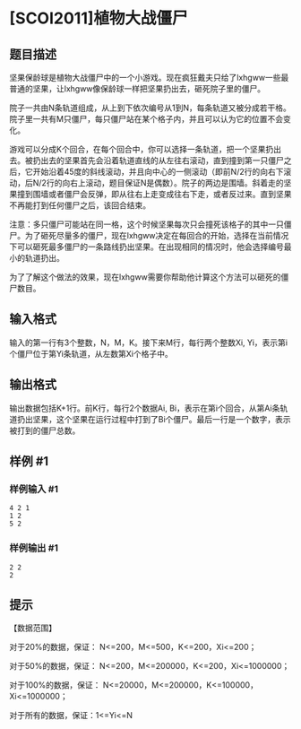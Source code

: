 # [SCOI2011]植物大战僵尸

## 题目描述

坚果保龄球是植物大战僵尸中的一个小游戏。现在疯狂戴夫只给了lxhgww一些最普通的坚果，让lxhgww像保龄球一样把坚果扔出去，砸死院子里的僵尸。

院子一共由N条轨道组成，从上到下依次编号从1到N，每条轨道又被分成若干格。院子里一共有M只僵尸，每只僵尸站在某个格子内，并且可以认为它的位置不会变化。

游戏可以分成K个回合，在每个回合中，你可以选择一条轨道，把一个坚果扔出去。被扔出去的坚果首先会沿着轨道直线的从左往右滚动，直到撞到第一只僵尸之后，它开始沿着45度的斜线滚动，并且向中心的一侧滚动（即前N/2行的向右下滚动，后N/2行的向右上滚动，题目保证N是偶数）。院子的两边是围墙。斜着走的坚果撞到围墙或者僵尸会反弹，即从往右上走变成往右下走，或者反过来。直到坚果不再能打到任何僵尸之后，该回合结束。

注意：多只僵尸可能站在同一格，这个时候坚果每次只会撞死该格子的其中一只僵尸。为了砸死尽量多的僵尸，现在lxhgww决定在每回合的开始，选择在当前情况下可以砸死最多僵尸的一条路线扔出坚果。在出现相同的情况时，他会选择编号最小的轨道扔出。

为了了解这个做法的效果，现在lxhgww需要你帮助他计算这个方法可以砸死的僵尸数目。


## 输入格式

输入的第一行有3个整数，N，M，K。接下来M行，每行两个整数Xi, Yi，表示第i个僵尸位于第Yi条轨道，从左数第Xi个格子中。


## 输出格式

输出数据包括K+1行。前K行，每行2个数据Ai, Bi，表示在第i个回合，从第Ai条轨道扔出坚果，这个坚果在运行过程中打到了Bi个僵尸。最后一行是一个数字，表示被打到的僵尸总数。


## 样例 #1

### 样例输入 #1
```
4 2 1
1 2
5 2
```

### 样例输出 #1

```
2 2
2
```

## 提示

【数据范围】

对于20%的数据，保证： N<=200，M<=500，K<=200，Xi<=200；

对于50%的数据，保证： N<=200，M<=200000，K<=200，Xi<=1000000；

对于100%的数据，保证： N<=20000，M<=200000，K<=100000，Xi<=1000000；

对于所有的数据，保证：1<=Yi<=N

